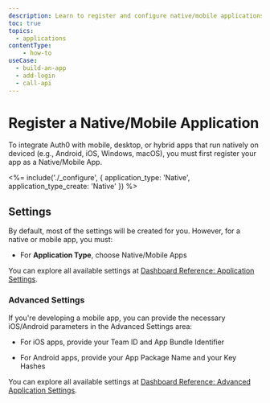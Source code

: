 ```yaml
---
description: Learn to register and configure native/mobile applications using the Auth0 Dashboard.
toc: true
topics:
  - applications
contentType: 
    - how-to
useCase:
  - build-an-app
  - add-login
  - call-api
---
```

# Register a Native/Mobile Application

To integrate Auth0 with mobile, desktop, or hybrid apps that run natively on deviced (e.g., Android, iOS, Windows, macOS), you must first register your app as a Native/Mobile App.

<%= include('./_configure', { application_type: 'Native', application_type_create: 'Native' }) %>

## Settings

By default, most of the settings will be created for you. However, for a native or mobile app, you must:

- For **Application Type**, choose Native/Mobile Apps

You can explore all available settings at [Dashboard Reference: Application Settings](/reference/dashboard/settings-applications). 

### Advanced Settings

If you're developing a mobile app, you can provide the necessary iOS/Android parameters in the Advanced Settings area:

- For iOS apps, provide your Team ID and App Bundle Identifier

- For Android apps, provide your App Package Name and your Key Hashes

You can explore all available settings at [Dashboard Reference: Advanced Application Settings](/reference/dashboard/settings-applications-advanced). 

